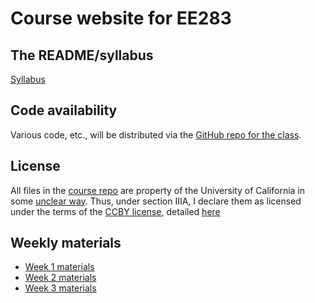 # Course website for EE283

## The README/syllabus

[Syllabus](README.html)

## Code availability

Various code, etc., will be distributed via the [GitHub repo for the
class](http://github.com/thorntonlab/AdvancedInformatics2017).

## License

All files in the [course repo](http://github.com/thorntonlab/AdvancedInformatics2017) are property of the University of
California in some [unclear way](http://copyright.universityofcalifornia.edu/resources/ownership-course-materials.html).
Thus, under section IIIA, I declare them as licensed under the terms of the [CCBY license](https://creativecommons.org/licenses/by/4.0/), detailed [here](https://creativecommons.org/licenses/by/4.0/legalcode)

## Weekly materials

* [Week 1 materials](materials/week1.html)
* [Week 2 materials](materials/week2.html)
* [Week 3 materials](materials/week3.html)
